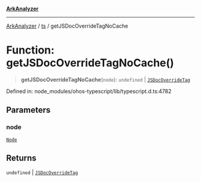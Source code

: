 [**ArkAnalyzer**](../../../../README.md)

***

[ArkAnalyzer](../../../../globals.md) / [ts](../README.md) / getJSDocOverrideTagNoCache

# Function: getJSDocOverrideTagNoCache()

> **getJSDocOverrideTagNoCache**(`node`): `undefined` \| [`JSDocOverrideTag`](../interfaces/JSDocOverrideTag.md)

Defined in: node\_modules/ohos-typescript/lib/typescript.d.ts:4782

## Parameters

### node

[`Node`](../interfaces/Node.md)

## Returns

`undefined` \| [`JSDocOverrideTag`](../interfaces/JSDocOverrideTag.md)
